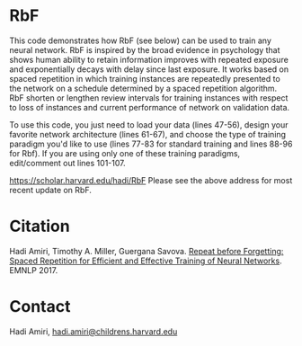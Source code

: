 # RbF

This code demonstrates how RbF (see below) can be used to train any
neural network. RbF is inspired by the broad evidence in psychology
that shows human ability to retain information improves with repeated 
exposure and exponentially decays with delay since last exposure. It 
works based on spaced repetition in which training instances are 
repeatedly presented to the network on a schedule determined by a spaced 
repetition algorithm. RbF shorten or lengthen review intervals for 
training instances with respect to loss of instances and current 
performance of network on validation data.

To use this code, you just need to load your data (lines 47-56), design
your favorite network architecture (lines 61-67), and choose the type of
training paradigm you'd like to use (lines 77-83 for standard training 
and lines 88-96 for Rbf). If you are using only one of these training
paradigms, edit/comment out lines 101-107.  

https://scholar.harvard.edu/hadi/RbF 
Please see the above address for most recent update on RbF. 

# Citation
Hadi Amiri, Timothy A. Miller, Guergana Savova. [Repeat before Forgetting: Spaced Repetition for Efficient and Effective Training of Neural Networks](http://www.umiacs.umd.edu/~hadi/papers/amiri_emnlp17.pdf). EMNLP 2017. 

# Contact
Hadi Amiri, hadi.amiri@childrens.harvard.edu